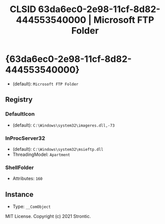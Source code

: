﻿---
title: "CLSID 63da6ec0-2e98-11cf-8d82-444553540000 | Microsoft FTP Folder"
excerpt: What is COM-Object CLSID 63da6ec0-2e98-11cf-8d82-444553540000?
---

# {63da6ec0-2e98-11cf-8d82-444553540000}

* (default): `Microsoft FTP Folder`

## Registry


### DefaultIcon

* (default): `C:\Windows\system32\imageres.dll,-73`

### InProcServer32

* (default): `C:\Windows\system32\msieftp.dll`
* ThreadingModel: `Apartment`

### ShellFolder

* Attributes: `160`

## Instance

* Type: `__ComObject`

MIT License. Copyright (c) 2021 Strontic.



